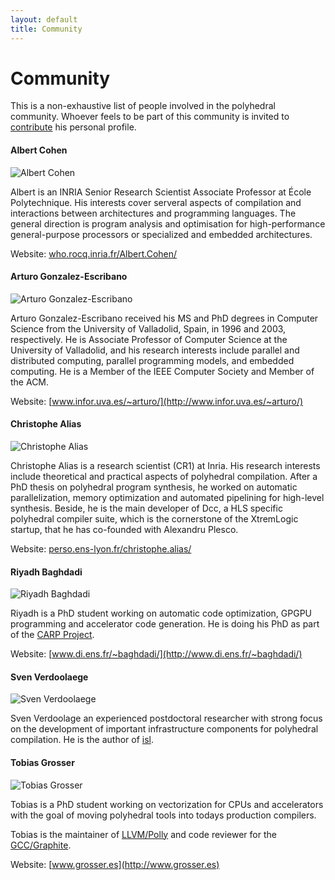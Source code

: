 ```yaml
---
layout: default
title: Community
---
```


Community
======

This is a non-exhaustive list of people involved in the polyhedral community.
Whoever feels to be part of this community is invited to
[contribute](/contribute.html) his personal profile.

#### Albert Cohen

![Albert Cohen](/images/people/cohen.jpg)

Albert is an INRIA Senior Research Scientist Associate Professor at École
Polytechnique. His interests cover serveral aspects of compilation and
interactions between architectures and programming languages. The general
direction is program analysis and optimisation for high-performance
general-purpose processors or specialized and embedded architectures. 

Website: [who.rocq.inria.fr/Albert.Cohen/](https://who.rocq.inria.fr/Albert.Cohen/)

#### Arturo Gonzalez-Escribano

![Arturo Gonzalez-Escribano](/images/people/arturo.jpg)

Arturo Gonzalez-Escribano received his MS and PhD degrees in Computer Science from the University of Valladolid, Spain, in 1996 and 2003, respectively. He is Associate Professor of Computer Science at the University of Valladolid, and his research interests include parallel and distributed computing, parallel programming models, and embedded computing. He is a Member of the IEEE Computer Society and Member of the ACM.

Website: [www.infor.uva.es/~arturo/](http://www.infor.uva.es/~arturo/)

#### Christophe Alias

![Christophe Alias](/images/people/alias.jpg)

Christophe Alias is a research scientist (CR1) at Inria. His research interests
include theoretical and practical aspects of polyhedral compilation. After a
PhD thesis on polyhedral program synthesis, he worked on automatic
parallelization, memory optimization and automated pipelining for high-level
synthesis.  Beside, he is the main developer of Dcc, a HLS specific polyhedral
compiler suite, which is the cornerstone of the XtremLogic startup, that he has
co-founded with Alexandru Plesco.

Website: [perso.ens-lyon.fr/christophe.alias/](perso.ens-lyon.fr/christophe.alias/)

#### Riyadh Baghdadi

![Riyadh Baghdadi](/images/people/baghdadi.jpg)

Riyadh is a PhD student working on automatic code optimization, GPGPU
programming and accelerator code generation.  He is doing his PhD as part of
the [CARP Project](http://carp.doc.ic.ac.uk/external/).

Website: [www.di.ens.fr/~baghdadi/](http://www.di.ens.fr/~baghdadi/)

#### Sven Verdoolaege

![Sven Verdoolaege](/images/people/verdoolaege.jpg)

Sven Verdoolage an experienced postdoctoral researcher with strong focus on the
development of important infrastructure components for polyhedral compilation.
He is the author of [isl](http://isl.gforge.inria.fr/).

#### Tobias Grosser

![Tobias Grosser](/images/people/grosser.jpg) 

Tobias is a PhD student working on vectorization for CPUs and accelerators with
the goal of moving polyhedral tools into todays production compilers.

Tobias is the maintainer of [LLVM/Polly](http://polly.llvm.org) and code reviewer
for the [GCC/Graphite](http://gcc.gnu.org/wiki/Graphite-4.8).

Website: [www.grosser.es](http://www.grosser.es)

